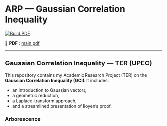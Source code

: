 # ARP — Gaussian Correlation Inequality

[![Build PDF](https://github.com/USER/REPO/actions/workflows/latex.yml/badge.svg)](../../actions/workflows/latex.yml)

📄 **PDF** : [main.pdf](./main.pdf)

---

## Gaussian Correlation Inequality — TER (UPEC)

This repository contains my Academic Research Project (TER) on the **Gaussian Correlation Inequality (GCI)**.
It includes:
- an introduction to Gaussian vectors,
- a geometric reduction,
- a Laplace-transform approach,
- and a streamlined presentation of Royen’s proof.

### Arborescence
